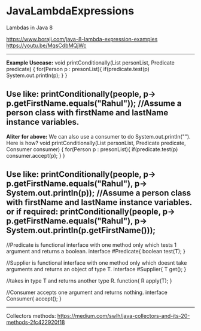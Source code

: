 # JavaLambdaExpressions
Lambdas in Java 8

https://www.boraji.com/java-8-lambda-expression-examples
https://youtu.be/MqsCdbMQjWc

--------------------------------------------------------------------------------------------------
**Example Usecase:** 
                  void printConditionally(List<Person> personList, Predicate<Person> predicate) {
                    for(Person p : presonList){
                      if(predicate.test(p)
                          System.out.println(p);
                    }
                  }
  
Use like: printConditionally(people, p-> p.getFirstName.equals("Rahul")); //Assume a person class with firstName and lastName instance variables.
----------------------------------------------------------------------------------------------------
**Aliter for above:**
We can also use a consumer to do System.out.println(""). Here is how?
 void printConditionally(List<Person> personList, Predicate<Person> predicate, Consumer <Person>consumer) {
                    for(Person p : presonList){
                      if(predicate.test(p)
                         consumer.accept(p);
                    }
                  }
  
Use like: printConditionally(people, p-> p.getFirstName.equals("Rahul"), p-> System.out.println(p)); //Assume a person class with firstName and lastName instance variables.
or if required: printConditionally(people, p-> p.getFirstName.equals("Rahul"), p-> System.out.println(p.getFirstName()));
------------------------------------------------------------------------------------------------------
//Predicate is functional interface with one method only which tests 1 argument and returns a boolean.
interface #Predicate{ 
boolean test(T);
}

//Supplier is functional interface with one method only which doesnt take arguments and returns an object of type T.
interface #Supplier{ 
T get();
}

//takes in type T and returns another type R.
function{ 
 R apply(T);
}

//Consumer accepts one argument and returns nothing.
interface Consumer{
  accept();
  }



------------------------------------------------
Collectors methods: https://medium.com/swlh/java-collectors-and-its-20-methods-2fc422920f18
